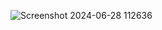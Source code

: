 ![Screenshot 2024-06-28 112636](https://github.com/Lavish-m/News-Nexus/assets/173969881/3642fe28-659f-4b26-adae-20893acd0417)
